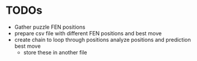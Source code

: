 # TODOs
- Gather puzzle FEN positions
- prepare csv file with different FEN positions and best move
- create chain to loop through positions analyze positions and prediction best move
  - store these in another file